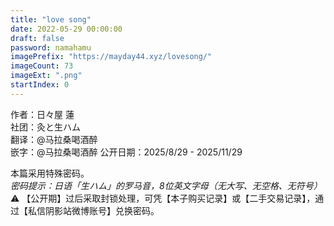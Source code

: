 ```yaml
---
title: "love song"
date: 2022-05-29 00:00:00
draft: false
password: namahamu
imagePrefix: "https://mayday44.xyz/lovesong/"  
imageCount: 73
imageExt: ".png" 
startIndex: 0
---
```

作者：日々屋 蓮  
社团：灸と生ハム  
翻译：@马拉桑喝酒醉  
嵌字：@马拉桑喝酒醉
公开日期：2025/8/29 - 2025/11/29

本篇采用特殊密码。  
*密码提示：日语「生ハム」的罗马音，8位英文字母（无大写、无空格、无符号）*  
⚠️ 【公开期】过后采取封锁处理，可凭【本子购买记录】或【二手交易记录】，通过【私信阴影站微博账号】兑换密码。  


